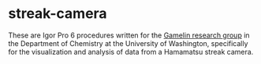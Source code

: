 # streak-camera

These are Igor Pro 6 procedures written for the [Gamelin research group](http://depts.washington.edu/gmrg) in the Department of Chemistry at the University of Washington, specifically for the visualization and analysis of data from a Hamamatsu streak camera.
